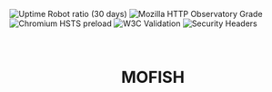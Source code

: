 ![Uptime Robot ratio (30 days)](https://img.shields.io/uptimerobot/ratio/m785483292-e4939b4e45f72826f0ebafd2)
![Mozilla HTTP Observatory Grade](https://img.shields.io/mozilla-observatory/grade-score/mofish.pro?publish)
![Chromium HSTS preload](https://img.shields.io/hsts/preload/mofish.pro)
![W3C Validation](https://img.shields.io/w3c-validation/html?targetUrl=https%3A%2F%2Fmofish.pro)
![Security Headers](https://img.shields.io/security-headers?url=https%3A%2F%2Fmofish.pro)

<br />
<p align="center">
  <h1 align="center">MOFISH</h1>
</p>
